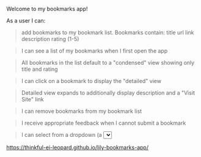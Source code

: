 Welcome to my bookmarks app! 

As a user I can:

> add bookmarks to my bookmark list. Bookmarks contain:
  >title
  >url link
  >description
  >rating (1-5)

>I can see a list of my bookmarks when I first open the app

>All bookmarks in the list default to a "condensed" view showing only title and rating

>I can click on a bookmark to display the "detailed" view

>Detailed view expands to additionally display description and a "Visit Site" link

>I can remove bookmarks from my bookmark list

>I receive appropriate feedback when I cannot submit a bookmark

>I can select from a dropdown (a <select> element) a "minimum rating" to filter the list by all bookmarks rated at or above the chosen selection

https://thinkful-ei-leopard.github.io/lily-bookmarks-app/
